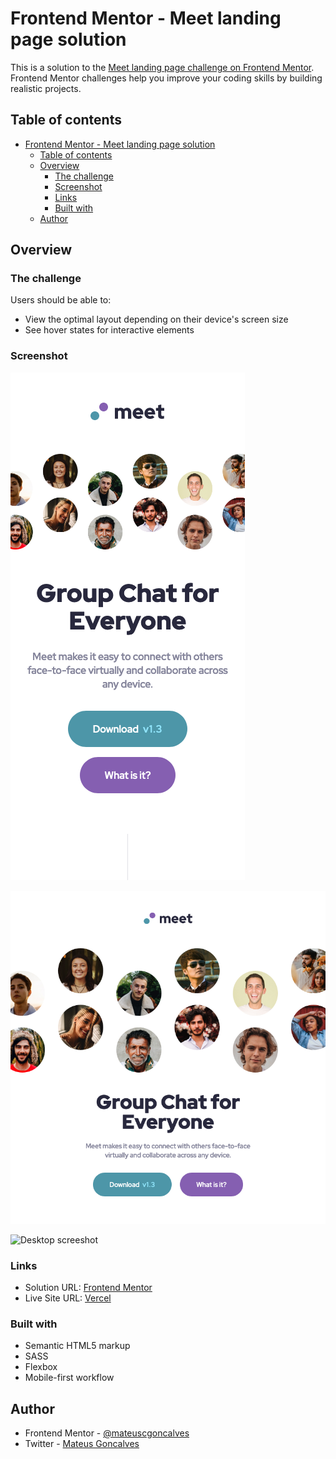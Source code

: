 # Frontend Mentor - Meet landing page solution

This is a solution to the [Meet landing page challenge on Frontend Mentor](https://www.frontendmentor.io/challenges/meet-landing-page-rbTDS6OUR). Frontend Mentor challenges help you improve your coding skills by building realistic projects.

## Table of contents

- [Frontend Mentor - Meet landing page solution](#frontend-mentor---meet-landing-page-solution)
  - [Table of contents](#table-of-contents)
  - [Overview](#overview)
    - [The challenge](#the-challenge)
    - [Screenshot](#screenshot)
    - [Links](#links)
    - [Built with](#built-with)
  - [Author](#author)

## Overview

### The challenge

Users should be able to:

- View the optimal layout depending on their device's screen size
- See hover states for interactive elements

### Screenshot

![Mobile screenshot](./mobile.png)

![Tablet screenshot](./tablet.png)

![Desktop screeshot](./screenshot.png)

### Links

- Solution URL: [Frontend Mentor](https://www.frontendmentor.io/solutions/meet-landing-page-using-sass-3nWOjTIDX)
- Live Site URL: [Vercel](https://meet-landing-page-lemon-one.vercel.app)

### Built with

- Semantic HTML5 markup
- SASS
- Flexbox
- Mobile-first workflow

## Author

- Frontend Mentor - [@mateuscgoncalves](https://www.frontendmentor.io/profile/mateuscgoncalves)
- Twitter - [Mateus Goncalves](https://www.linkedin.com/in/mateus-gonçalves-577758103/)
  